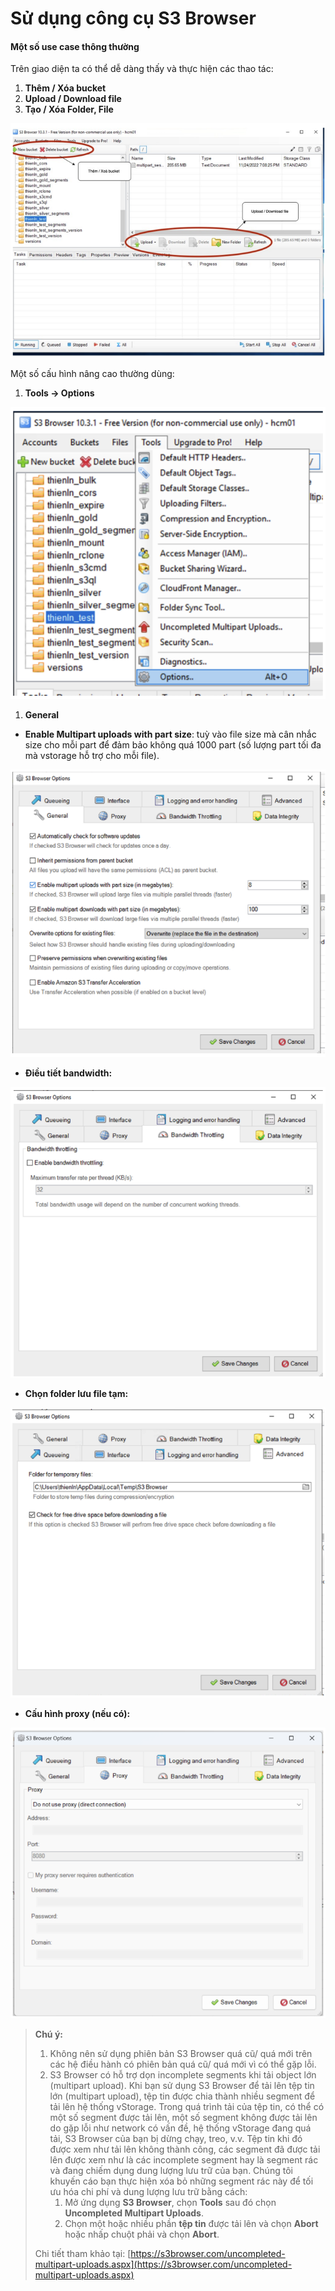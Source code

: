 # Sử dụng công cụ S3 Browser

#### Một số use case thông thường 

Trên giao diện ta có thể dễ dàng thấy và thực hiện các thao tác:

1. **Thêm / Xóa bucket**
2. **Upload / Download file**
3. **Tạo / Xóa Folder, File**

![Image](https://github.com/vngcloud/docs/blob/main/Vietnamese/.gitbook/assets/image%20(541).png?raw=true)

Một số cấu hình nâng cao thường dùng:

1. **Tools → Options**

![Image](https://github.com/vngcloud/docs/blob/main/Vietnamese/.gitbook/assets/image%20(542).png?raw=true)

1. **General**

* **Enable Multipart uploads with part size**: tuỳ vào file size mà cân nhắc size cho mỗi part để đảm bảo không quá 1000 part (số lượng part tối đa mà vstorage hỗ trợ cho mỗi file).

![Image](https://github.com/vngcloud/docs/blob/main/Vietnamese/.gitbook/assets/image%20(543).png?raw=true)

* **Điều tiết bandwidth:**

![Image](https://github.com/vngcloud/docs/blob/main/Vietnamese/.gitbook/assets/image%20(544).png?raw=true)

* **Chọn folder lưu file tạm:**

![Image](https://github.com/vngcloud/docs/blob/main/Vietnamese/.gitbook/assets/image%20(545).png?raw=true)

* **Cấu hình proxy (nếu có):**

![Image](https://github.com/vngcloud/docs/blob/main/Vietnamese/.gitbook/assets/image%20(546).png?raw=true)

> **Chú ý:**
>
> 1. Không nên sử dụng phiên bản S3 Browser quá cũ/ quá mới trên các hệ điều hành có phiên bản quá cũ/ quá mới vì có thể gặp lỗi.
> 2. S3 Browser có hỗ trợ dọn incomplete segments khi tải object lớn (multipart upload). Khi bạn sử dụng S3 Browser để tải lên tệp tin lớn (multipart upload), tệp tin được chia thành nhiều segment để tải lên hệ thống vStorage. Trong quá trình tải của tệp tin, có thể có một số segment được tải lên, một số segment không được tải lên do gặp lỗi như network có vấn đề, hệ thống vStorage đang quá tải, S3 Browser của bạn bị dừng chạy, treo, v.v. Tệp tin khi đó được xem như tải lên không thành công, các segment đã được tải lên được xem như là các incomplete segment hay là segment rác và đang chiếm dụng dung lượng lưu trữ của bạn. Chúng tôi khuyến cáo bạn thực hiện xóa bỏ những segment rác này để tối ưu hóa chi phí và dung lượng lưu trữ bằng cách:
>    1. Mở ứng dụng **S3 Browser**, chọn **Tools** sau đó chọn **Uncompleted Multipart Uploads**.
>    2. Chọn một hoặc nhiều phần **tệp tin** được tải lên và chọn **Abort** hoặc nhấp chuột phải và chọn **Abort**. 
>
> Chi tiết tham khảo tại: [https://s3browser.com/uncompleted-multipart-uploads.aspx](https://s3browser.com/uncompleted-multipart-uploads.aspx)
